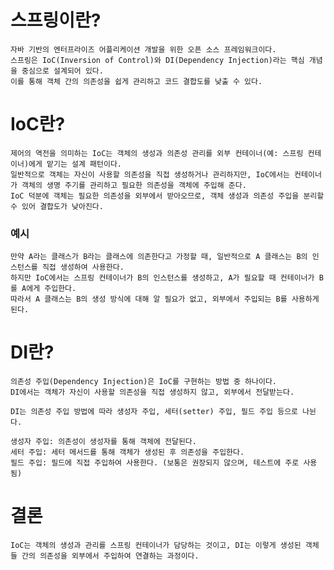 # 스프링이란?
    자바 기반의 엔터프라이즈 어플리케이션 개발을 위한 오픈 소스 프레임워크이다.
    스프링은 IoC(Inversion of Control)와 DI(Dependency Injection)라는 핵심 개념을 중심으로 설계되어 있다.
    이를 통해 객체 간의 의존성을 쉽게 관리하고 코드 결합도를 낮출 수 있다.

# IoC란?
    제어의 역전을 의미하는 IoC는 객체의 생성과 의존성 관리를 외부 컨테이너(예: 스프링 컨테이너)에게 맡기는 설계 패턴이다.
    일반적으로 객체는 자신이 사용할 의존성을 직접 생성하거나 관리하지만, IoC에서는 컨테이너가 객체의 생명 주기를 관리하고 필요한 의존성을 객체에 주입해 준다.
    IoC 덕분에 객체는 필요한 의존성을 외부에서 받아오므로, 객체 생성과 의존성 주입을 분리할 수 있어 결합도가 낮아진다.

### 예시
    만약 A라는 클래스가 B라는 클래스에 의존한다고 가정할 때, 일반적으로 A 클래스는 B의 인스턴스를 직접 생성하여 사용한다. 
    하지만 IoC에서는 스프링 컨테이너가 B의 인스턴스를 생성하고, A가 필요할 때 컨테이너가 B를 A에게 주입한다. 
    따라서 A 클래스는 B의 생성 방식에 대해 알 필요가 없고, 외부에서 주입되는 B를 사용하게 된다.

# DI란?
    의존성 주입(Dependency Injection)은 IoC를 구현하는 방법 중 하나이다. 
    DI에서는 객체가 자신이 사용할 의존성을 직접 생성하지 않고, 외부에서 전달받는다.

    DI는 의존성 주입 방법에 따라 생성자 주입, 세터(setter) 주입, 필드 주입 등으로 나뉜다.

    생성자 주입: 의존성이 생성자를 통해 객체에 전달된다.
    세터 주입: 세터 메서드를 통해 객체가 생성된 후 의존성을 주입한다.
    필드 주입: 필드에 직접 주입하여 사용한다. (보통은 권장되지 않으며, 테스트에 주로 사용됨)

# 결론
    IoC는 객체의 생성과 관리를 스프링 컨테이너가 담당하는 것이고, DI는 이렇게 생성된 객체들 간의 의존성을 외부에서 주입하여 연결하는 과정이다.
